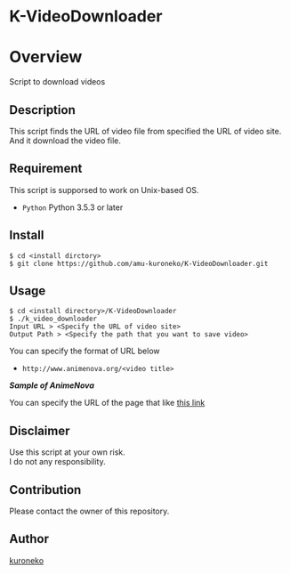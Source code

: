 K-VideoDownloader
====

# Overview

Script to download videos

## Description

This script finds the URL of video file from specified the URL of video site.  
And it download the video file.

## Requirement

This script is supporsed to work on Unix-based OS.

* `Python` Python 3.5.3 or later

## Install

    $ cd <install dirctory>
    $ git clone https://github.com/amu-kuroneko/K-VideoDownloader.git

## Usage

    $ cd <install directory>/K-VideoDownloader
    $ ./k_video_downloader
    Input URL > <Specify the URL of video site>
    Output Path > <Specify the path that you want to save video>

You can specify the format of URL below

* `http://www.animenova.org/<video title>`

_**Sample of AnimeNova**_

You can specify the URL of the page that like [this link](http://www.animenova.org/neon_genesis_evangelion_episode_1)

## Disclaimer

Use this script at your own risk.  
I do not any responsibility.

## Contribution

Please contact the owner of this repository.

## Author

[kuroneko](https://github.com/amu-kuroneko)

